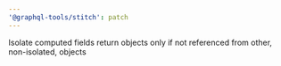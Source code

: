 ```yaml
---
'@graphql-tools/stitch': patch
---
```


Isolate computed fields return objects only if not referenced from other, non-isolated, objects
